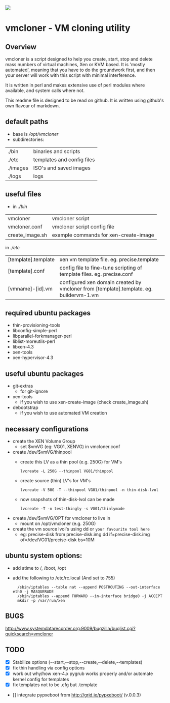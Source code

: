 ![](https://raw.github.com/systemdatarecorder/vmcloner/master/img/vmcloner.png)

# vmcloner - VM cloning utility

## Overview

vmcloner is a script designed to help you create, start, stop and delete 
mass numbers of virtual machines, Xen or KVM based. It is 'mostly automated', 
meaning that you have to do the groundwork first, and then your server will 
work with this script with minimal interference.

It is written in perl and makes extensive use of perl modules where available, 
and system calls where not.

This readme file is designed to be read on github. It is written using 
github's own flavour of markdown.

## default paths

* base is _/opt/vmcloner_
* subdirectories:

<TABLE>
<TR>
<TD>./bin</TD><TD>binaries and scripts</TD>
</TR>
<TR>
<TD>./etc</TD><TD>templates and config files</TD>
</TR>
<TR>
<TD>./images</TD><TD>ISO's and saved images</TD>
</TR>
<TR>
<TD>./logs</TD><TD>logs</TD>
</TR>
</TABLE>

## useful files

* in _./bin_  

<TABLE>
<TR>
<TD>vmcloner</TD><TD>vmcloner script</TD>
</TR>
<TR>
<TD>vmcloner.conf</TD><TD>vmcloner script config file</TD>
</TR>
<TR>
<TD>create_image.sh</TD><TD>example commands for xen-create-image</TD>
</TR>
</TABLE>

in _./etc_

<TABLE>
<TR>
<TD>[template].template</TD><TD>xen vm template file. eg. precise.template</TD>
</TR>
<TR>
<TD>[template].conf</TD><TD>config file to fine-tune scripting of template files. eg. precise.conf</TD>
</TR>
<TR>
<TD>[vmname]-[id].vm</TD><TD>configured xen domain created by vmcloner from [template].template. eg. buildervm-1.vm</TD>
</TR>
</TABLE>


## required ubuntu packages
* thin-provisioning-tools
* libconfig-simple-perl
* libparallel-forkmanager-perl
* liblist-moreutils-perl
* libxen-4.3
* xen-tools
* xen-hypervisor-4.3

## useful ubuntu packages
* git-extras
  * for git-ignore
* xen-tools
  * if you wish to use xen-create-image (check create_image.sh)
* debootstrap
  * if you wish to use automated VM creation

## necessary configurations
* create the XEN Volume Group
  * set $vmVG (eg: VG01, XENVG) in vmcloner.conf
* create /dev/$vmVG/thinpool
  * create this LV as a thin pool (e.g. 250G) for VM's

        lvcreate -L 250G --thinpool VG01/thinpool
  * create source (thin) LV's for VM's

        lvcreate -V 50G -T --thinpool VG01/thinpool -n thin-disk-lvol
  * now snapshots of thin-disk-lvol can be made

        lvcreate -T -n test-thingly -s VG01/thinlymade

* create /dev/$vmVG/OPT for vmcloner to live in
  * mount on /opt/vmcloner (e.g. 250G)
* create the vm source lvol's using dd or ```your favourite tool here```
  * eg: precise-disk from precise-disk.img
        dd if=precise-disk.img of=/dev/VG01/precise-disk bs=10M

## ubuntu system options:
* add atime to /, /boot, /opt
* add the following to /etc/rc.local (And set to 755)

        /sbin/iptables --table nat --append POSTROUTING --out-interface eth0 -j MASQUERADE  
        /sbin/iptables --append FORWARD --in-interface bridge0 -j ACCEPT  
        mkdir -p /var/run/xen  

## BUGS

http://www.systemdatarecorder.org:9009/bugzilla/buglist.cgi?quicksearch=vmcloner

## TODO

- [x] Stabilize options (--start,--stop,--create,--delete,--templates)
- [x] fix thin handling via config options
- [x] work out why/how xen-4.x pygrub works properly and/or automate kernel config for templates
- [x] fix templates not to be .cfg but .template
- [] integrate pypxeboot from http://grid.ie/pypxeboot/ (v.0.0.3)

